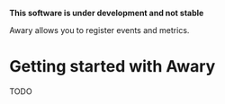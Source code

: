 **This software is under development and not stable**
  
Awary allows you to register events and metrics.  

# Getting started with Awary 

TODO
